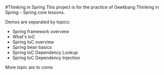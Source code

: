 #Thinking in Spring
This project is for the practice of Geekbang Thinking in Spring - Spring core lessons.

Demos are separated by topics:

- Spring framework overview
- What's IoC
- Spring IoC overview
- Spring bean basics
- Spring IoC Dependency Lookup
- Spring IoC Dependency Injection

More topic are to come